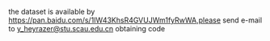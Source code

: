 the dataset is available by https://pan.baidu.com/s/1IW43KhsR4GVUJWm1fyRwWA,please send e-mail to y_heyrazer@stu.scau.edu.cn obtaining code
